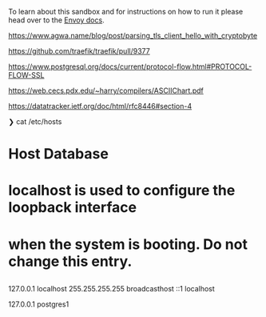 To learn about this sandbox and for instructions on how to run it please head over
to the [Envoy docs](https://www.envoyproxy.io/docs/envoy/latest/start/sandboxes/golang-network.html).


https://www.agwa.name/blog/post/parsing_tls_client_hello_with_cryptobyte

https://github.com/traefik/traefik/pull/9377

https://www.postgresql.org/docs/current/protocol-flow.html#PROTOCOL-FLOW-SSL

https://web.cecs.pdx.edu/~harry/compilers/ASCIIChart.pdf

https://datatracker.ietf.org/doc/html/rfc8446#section-4


❯ cat /etc/hosts
##
# Host Database
#
# localhost is used to configure the loopback interface
# when the system is booting.  Do not change this entry.
##
127.0.0.1	localhost
255.255.255.255	broadcasthost
::1             localhost

127.0.0.1 postgres1